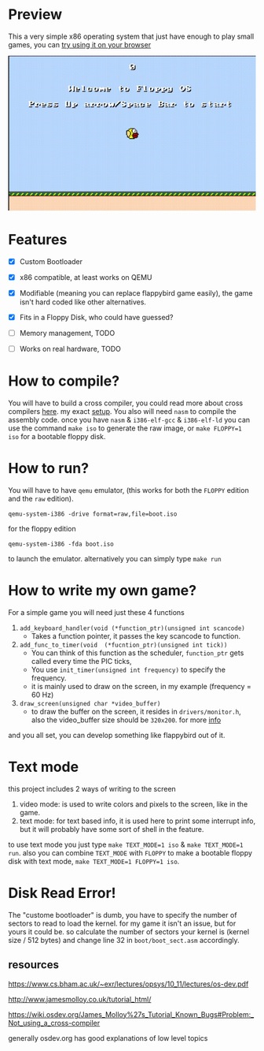 # Preview

This a very simple x86 operating system that just have enough to play small games, you can [try using it on your browser](https://aa-hamza.github.io/floppy-os/)


![Floppy OS preivew gif](./preview/preview.gif)

# Features
 - [x] Custom Bootloader 
 - [x] x86 compatible, at least works on QEMU
 - [x] Modifiable (meaning you can replace flappybird game easily), the game isn't hard coded like other alternatives.
 - [x] Fits in a Floppy Disk, who could have guessed?
 - [ ] Memory management, TODO
 - [ ] Works on real hardware, TODO

 
# How to compile?
You will have to build a cross compiler, you could read more about cross compilers [here](https://wiki.osdev.org/GCC_Cross-Compiler). my exact [setup](https://github.com/cfenollosa/os-tutorial/tree/master/11-kernel-crosscompiler).
You also will need `nasm` to compile the assembly code.
once you have `nasm` & `i386-elf-gcc` & `i386-elf-ld` you can use the command `make iso` to generate the raw image, or `make FLOPPY=1 iso` for a bootable floppy disk.

# How to run?
You will have to have `qemu` emulator, (this works for both the `FLOPPY` edition and the `raw` edition).
```
qemu-system-i386 -drive format=raw,file=boot.iso
```

for the floppy edition
```
qemu-system-i386 -fda boot.iso
```

to launch the emulator. alternatively you can simply type `make run`

# How to write my own game?
For a simple game you will need just these 4 functions
1. `add_keyboard_handler(void (*function_ptr)(unsigned int scancode)` 
    - Takes a function pointer, it passes the key scancode to function.
2.  `add_func_to_timer(void  (*fucntion_ptr)(unsigned int tick))`
	- You can think of this function as the scheduler, `function_ptr` gets called every time the PIC ticks,
	- You use `init_timer(unsigned int frequency)` to specify the frequency.
	- it is mainly used to draw on the screen, in my example (frequency = 60 Hz)
3. `draw_screen(unsigned char *video_buffer)` 
    - to draw the buffer on the screen, it resides in `drivers/monitor.h`, also the video_buffer size should be `320x200`. for more [info](https://en.wikipedia.org/wiki/Mode_13h)

and you all set, you can develop something like flappybird out of it.

# Text mode
this project includes 2 ways of writing to the screen
1. video mode: is used to write colors and pixels to the screen, like in the game.
2. text mode: for text based info, it is used here to print some interrupt info, but it will probably have some sort of shell in the feature.
 
to use text mode you just type `make TEXT_MODE=1 iso` & `make TEXT_MODE=1 run`.
also you can combine `TEXT_MODE` with `FLOPPY` to make a bootable floppy disk with text mode, `make TEXT_MODE=1 FLOPPY=1 iso`.

# Disk Read Error!
The "custome bootloader" is dumb, you have to specify the number of sectors to read to load the kernel. for my game it isn't an issue, but for yours it could be. so calculate the number of sectors your kernel is (kernel size / 512 bytes) and change line 32 in `boot/boot_sect.asm` accordingly.

## resources
https://www.cs.bham.ac.uk/~exr/lectures/opsys/10_11/lectures/os-dev.pdf

http://www.jamesmolloy.co.uk/tutorial_html/

https://wiki.osdev.org/James_Molloy%27s_Tutorial_Known_Bugs#Problem:_Not_using_a_cross-compiler

generally osdev.org has good explanations of low level topics
